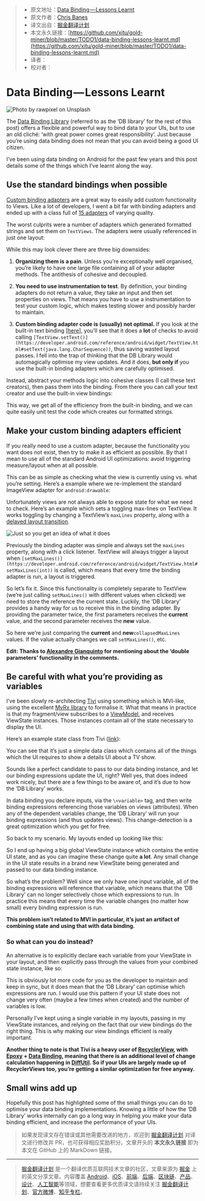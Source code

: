 > * 原文地址：[Data Binding — Lessons Learnt](https://medium.com/androiddevelopers/data-binding-lessons-learnt-4fd16576b719)
> * 原文作者：[Chris Banes](https://medium.com/@chrisbanes)
> * 译文出自：[掘金翻译计划](https://github.com/xitu/gold-miner)
> * 本文永久链接：[https://github.com/xitu/gold-miner/blob/master/TODO1/data-binding-lessons-learnt.md](https://github.com/xitu/gold-miner/blob/master/TODO1/data-binding-lessons-learnt.md)
> * 译者：
> * 校对者：

# Data Binding — Lessons Learnt

![Photo by [rawpixel](https://unsplash.com/photos/uQkwbaP0UrI?utm_source=unsplash&utm_medium=referral&utm_content=creditCopyText) on [Unsplash](https://unsplash.com/?utm_source=unsplash&utm_medium=referral&utm_content=creditCopyText)](https://cdn-images-1.medium.com/max/13000/1*eAr7ibH_sGkMk51fm7dZIg.jpeg)

The [Data Binding Library](https://developer.android.com/topic/libraries/data-binding/) (referred to as the ‘DB library’ for the rest of this post) offers a flexible and powerful way to bind data to your UIs, but to use an old cliché: ‘with great power comes great responsibility’. Just because you’re using data binding does not mean that you can avoid being a good UI citizen.

I’ve been using data binding on Android for the past few years and this post details some of the things which I’ve learnt along the way.

## Use the standard bindings when possible

[Custom binding adapters](https://developer.android.com/topic/libraries/data-binding/binding-adapters#custom-logic) are a great way to easily add custom functionality to Views. Like a lot of developers, I went a bit far with binding adapters and ended up with a class full of [15 adapters](https://github.com/chrisbanes/tivi/blob/5f785284b618002622781b44806fa469fc2b982e/app/src/main/java/app/tivi/ui/databinding/TiviBindingAdapters.kt) of varying quality.

The worst culprits were a number of adapters which generated formatted strings and set them on `TextViews`. The adapters were usually referenced in just one layout:


While this may look clever there are three big downsides:

 1. **Organizing them is a pain**. Unless you’re exceptionally well organised, you’re likely to have one large file containing all of your adapter methods. The antithesis of cohesive and decoupled.

 2. **You need to use instrumentation to test**. By definition, your binding adapters do not return a value, they take an input and then set properties on views. That means you have to use a instrumentation to test your custom logic, which makes testing slower and possibly harder to maintain.

 3. **Custom binding adapter code is (usually) not optimal.** If you look at the built-in text binding [[here](https://android.googlesource.com/platform/frameworks/data-binding/+/master/extensions/baseAdapters/src/main/java/android/databinding/adapters/TextViewBindingAdapter.java#63)], you’ll see that it does a **lot** of checks to avoid calling `[TextView.setText()](https://developer.android.com/reference/android/widget/TextView.html#setText(java.lang.CharSequence))`, thus saving wasted layout passes. I fell into the trap of thinking that the DB Library would automagically optimise my view updates. And it does, **but only if** you use the built-in binding adapters which are carefully optimised.

Instead, abstract your methods logic into cohesive classes (I call these text creators), then pass them into the binding. From there you can call your text creator and use the built-in view bindings:


This way, we get all of the efficiency from the built-in binding, and we can quite easily unit test the code which creates our formatted strings.

## Make your custom binding adapters efficient

If you really need to use a custom adapter, because the functionality you want does not exist, then try to make it as efficient as possible. By that I mean to use all of the standard Android UI optimizations: avoid triggering measure/layout when at all possible.

This can be as simple as checking what the view is currently using vs. what you’re setting. Here’s a example where we re-implement the standard ImageView adapter for `android:drawable`:


Unfortunately views are not always able to expose state for what we need to check. Here’s an example which sets a toggling max-lines on TextView. It works toggling by changing a TextView’s `maxLines` property, along with a [delayed layout transition](https://developer.android.com/reference/androidx/transition/TransitionManager.html#beginDelayedTransition(android.view.ViewGroup)).

![Just so you get an idea of what it does](https://cdn-images-1.medium.com/max/2000/1*1EFkuX5VCoVr3tZ7OhUdYg.gif)

Previously the binding adapter was simple and always set the `maxLines` property, along with a click listener. TextView will always trigger a layout when `[setMaxLines()](https://developer.android.com/reference/android/widget/TextView.html#setMaxLines(int))` is called, which means that every time the binding adapter is run, a layout is triggered.


So let’s fix it. Since this functionality is completely separate to TextView (we’re just calling `setMaxLines()` with different values when clicked) we need to store the reference the current state. Luckily, the ‘DB Library’ provides a handy way for us to receive this in the binding adapter. By providing the parameter twice, the first parameters receives the **current** value, and the second parameter receives the **new** value.


So here we’re just comparing the **current** and **new**`collapsedMaxLines` values. If the value actually changes we call `setMaxLines()`, etc.

**Edit: Thanks to [Alexandre Gianquinto](undefined) for mentioning about the ‘double parameters’ functionality in the comments.**

## Be careful with what you’re providing as variables

I’ve been slowly re-architecting [Tivi](https://tivi.app) using something which is MVI-like, using the excellent [MvRx library](https://github.com/airbnb/MvRx) to formalise it. What that means in practice is that my fragment/view subscribes to a [ViewModel](https://developer.android.com/reference/androidx/lifecycle/ViewModel), and receives ViewState instances. Those instances contain all of the state necessary to display the UI.

Here’s an example state class from Tivi ([link](https://github.com/chrisbanes/tivi/blob/master/app/src/main/java/app/tivi/showdetails/details/ShowDetailsViewState.kt)):


You can see that it’s just a simple data class which contains all of the things which the UI requires to show a details UI about a TV show.

Sounds like a perfect candidate to pass to our data binding instance, and let our binding expressions update the UI, right? Well yes, that does indeed work nicely, but there are a few things to be aware of, and it’s due to how the ‘DB Library’ works.

In data binding you declare inputs, via the `\<variable>` tag, and then write binding expressions referencing those variables on views (attributes). When any of the dependent variables change, the ‘DB Library’ will run your binding expressions (and thus updates views). This change-detection is a great optimization which you get for free.

So back to my scenario. My layouts ended up looking like this:


So I end up having a big global ViewState instance which contains the entire UI state, and as you can imagine these change quite **a lot**. Any small change in the UI state results in a brand new ViewState being generated and passed to our data binding instance.

So what’s the problem? Well since we only have one input variable, all of the binding expressions will reference that variable, which means that the ‘DB Library’ can no longer selectively chose which expressions to run. In practice this means that every time the variable changes (no matter how small) every binding expression is run.

**This problem isn’t related to MVI in particular, it’s just an artifact of combining state and using that with data binding.**

### So what can you do instead?

An alternative is to explicitly declare each variable from your ViewState in your layout, and then explicitly pass through the values from your combined state instance, like so:


This is obviously lot more code for you as the developer to maintain and keep in sync, but it does mean that the ‘DB Library’ can optimise which expressions are run. I would use this pattern if your UI state does not change very often (maybe a few times when created) and the number of variables is low.

Personally I’ve kept using a single variable in my layouts, passing in my ViewState instances, and relying on the fact that our view bindings do the right thing. This is why making our view bindings efficient is really important.

**Another thing to note is that Tivi is a heavy user of [RecyclerView](https://developer.android.com/guide/topics/ui/layout/recyclerview), with [Epoxy](https://github.com/airbnb/epoxy) + [Data Binding](https://github.com/airbnb/epoxy/wiki/Data-Binding-Support), meaning that there is an additional level of change calculation happening in [DiffUtil](https://developer.android.com/reference/androidx/recyclerview/widget/DiffUtil). So if your UIs are largely made up of RecyclerViews too, you’re getting a similar optimization for free anyway.**

## Small wins add up

Hopefully this post has highlighted some of the small things you can do to optimise your data binding implementations. Knowing a little of how the ‘DB Library’ works internally can go a long way in helping you make your data binding efficient, and increase the performance of your UIs.

> 如果发现译文存在错误或其他需要改进的地方，欢迎到 [掘金翻译计划](https://github.com/xitu/gold-miner) 对译文进行修改并 PR，也可获得相应奖励积分。文章开头的 **本文永久链接** 即为本文在 GitHub 上的 MarkDown 链接。

---

> [掘金翻译计划](https://github.com/xitu/gold-miner) 是一个翻译优质互联网技术文章的社区，文章来源为 [掘金](https://juejin.im) 上的英文分享文章。内容覆盖 [Android](https://github.com/xitu/gold-miner#android)、[iOS](https://github.com/xitu/gold-miner#ios)、[前端](https://github.com/xitu/gold-miner#前端)、[后端](https://github.com/xitu/gold-miner#后端)、[区块链](https://github.com/xitu/gold-miner#区块链)、[产品](https://github.com/xitu/gold-miner#产品)、[设计](https://github.com/xitu/gold-miner#设计)、[人工智能](https://github.com/xitu/gold-miner#人工智能)等领域，想要查看更多优质译文请持续关注 [掘金翻译计划](https://github.com/xitu/gold-miner)、[官方微博](http://weibo.com/juejinfanyi)、[知乎专栏](https://zhuanlan.zhihu.com/juejinfanyi)。
